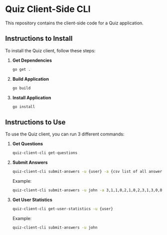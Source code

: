 # Quiz Client-Side CLI

This repository contains the client-side code for a Quiz application.

## Instructions to Install

To install the Quiz client, follow these steps:

1. **Get Dependencies**
    ```bash
    go get .
    ```

2. **Build Application**
    ```bash
    go build
    ```
    
3. **Install Application**
    ```bash
    go install
    ```

## Instructions to Use

To use the Quiz client, you can run 3 different commands:

1. **Get Questions**
    ```bash
    quiz-client-cli get-questions
    ```

2. **Submit Answers**
    ```bash
    quiz-client-cli submit-answers -u {user} -a {csv list of all answers in sequentical order}
    ```
    Example:
    ```bash
    quiz-client-cli submit-answers -u john -a 3,1,1,0,2,1,0,2,3,1,3,0,0,2,1,2,3,3,2,0
    ```
    
3. **Get User Statistics**
    ```bash
    quiz-client-cli get-user-statistics -u {user}
    ```
    Example:
    ```bash
    quiz-client-cli submit-answers -u john
    ```

